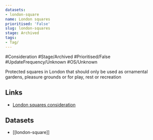 ```yaml
---
datasets:
- london-square
name: London squares
prioritised: 'False'
slug: london-squares
stage: Archived
tags:
- Tag/
---
```


#Consideration #Stage/Archived #Prioritised/False #UpdateFrequency/Unknown #OS/Unknown

Protected squares in London that should only be used as ornamental gardens, pleasure grounds or for play, rest or recreation

## Links

* [London squares consideration](https://design.planning.data.gov.uk/planning-consideration/london-squares)

## Datasets

* [[london-square]]